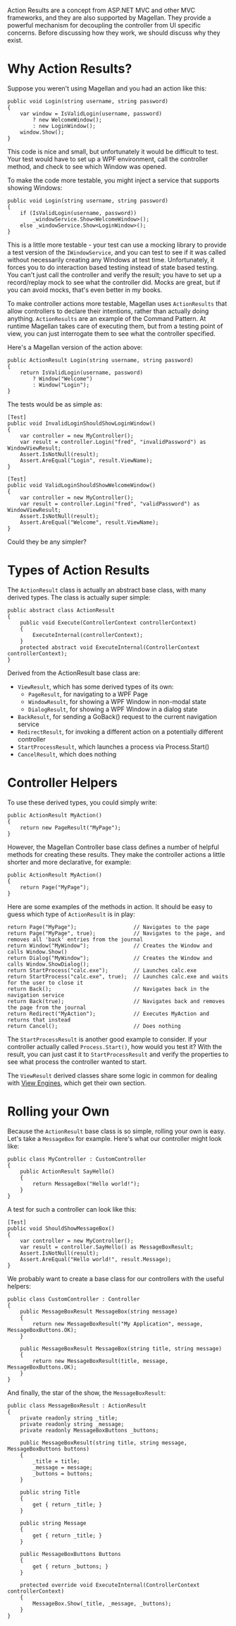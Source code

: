 Action Results are a concept from ASP.NET MVC and other MVC frameworks, and they are also supported by Magellan. They provide a powerful mechanism for decoupling the controller from UI specific concerns. Before discussing how they work, we should discuss why they exist.

# Why Action Results? #

Suppose you weren't using Magellan and you had an action like this:

```
public void Login(string username, string password) 
{
    var window = IsValidLogin(username, password)
        ? new WelcomeWindow();
        : new LoginWindow();
    window.Show();
}
```

This code is nice and small, but unfortunately it would be difficult to test. Your test would have to set up a WPF environment, call the controller method, and check to see which Window was opened.

To make the code more testable, you might inject a service that supports showing Windows:

```
public void Login(string username, string password) 
{
    if (IsValidLogin(username, password))
        _windowService.Show<WelcomeWindow>();
    else _windowService.Show<LoginWindow>();
}
```

This is a little more testable - your test can use a mocking library to provide a test version of the `IWindowService`, and you can test to see if it was called without necessarily creating any Windows at test time. Unfortunately, it forces you to do interaction based testing instead of state based testing. You can't just call the controller and verify the result; you have to set up a record/replay mock to see what the controller did. Mocks are great, but if you can avoid mocks, that's even better in my books.

To make controller actions more testable, Magellan uses `ActionResults` that allow controllers to declare their intentions, rather than actually doing anything. `ActionResults` are an example of the Command Pattern. At runtime Magellan takes care of executing them, but from a testing point of view, you can just interrogate them to see what the controller specified.

Here's a Magellan version of the action above:

```
public ActionResult Login(string username, string password) 
{
    return IsValidLogin(username, password)
        ? Window("Welcome")
        : Window("Login");
}
```

The tests would be as simple as:

```
[Test]
public void InvalidLoginShouldShowLoginWindow() 
{
    var controller = new MyController();
    var result = controller.Login("fred", "invalidPassword") as WindowViewResult;
    Assert.IsNotNull(result);
    Assert.AreEqual("Login", result.ViewName);
}

[Test]
public void ValidLoginShouldShowWelcomeWindow() 
{
    var controller = new MyController();
    var result = controller.Login("fred", "validPassword") as WindowViewResult;
    Assert.IsNotNull(result);
    Assert.AreEqual("Welcome", result.ViewName);
}
```

Could they be any simpler?

# Types of Action Results #

The `ActionResult` class is actually an abstract base class, with many derived types. The class is actually super simple:

```
public abstract class ActionResult
{
    public void Execute(ControllerContext controllerContext)
    {
        ExecuteInternal(controllerContext);
    }
    protected abstract void ExecuteInternal(ControllerContext controllerContext);
}
```

Derived from the ActionResult base class are:

  * `ViewResult`, which has some derived types of its own:
    * `PageResult`, for navigating to a WPF Page
    * `WindowResult`, for showing a WPF Window in non-modal state
    * `DialogResult`, for showing a WPF Window in a dialog state
  * `BackResult`, for sending a GoBack() request to the current navigation service
  * `RedirectResult`, for invoking a different action on a potentially different controller
  * `StartProcessResult`, which launches a process via Process.Start()
  * `CancelResult`, which does nothing

# Controller Helpers #

To use these derived types, you could simply write:

```
public ActionResult MyAction() 
{
    return new PageResult("MyPage");
}
```

However, the Magellan Controller base class defines a number of helpful methods for creating these results. They make the controller actions a little shorter and more declarative, for example:

```
public ActionResult MyAction() 
{
    return Page("MyPage");
}
```

Here are some examples of the methods in action. It should be easy to guess which type of `ActionResult` is in play:

```
return Page("MyPage");                  // Navigates to the page
return Page("MyPage", true);            // Navigates to the page, and removes all 'back' entries from the journal
return Window("MyWindow");              // Creates the Window and calls Window.Show()
return Dialog("MyWindow");              // Creates the Window and calls Window.ShowDialog();
return StartProcess("calc.exe");        // Launches calc.exe
return StartProcess("calc.exe", true);  // Launches calc.exe and waits for the user to close it
return Back();                          // Navigates back in the navigation service
return Back(true);                      // Navigates back and removes the page from the journal
return Redirect("MyAction");            // Executes MyAction and returns that instead
return Cancel();                        // Does nothing
```

The `StartProcessResult` is another good example to consider. If your controller actually called `Process.Start()`, how would you test it? With the result, you can just cast it to `StartProcessResult` and verify the properties to see what process the controller wanted to start.

The `ViewResult` derived classes share some logic in common for dealing with [View Engines](ViewEngines.md), which get their own section.

# Rolling your Own #

Because the `ActionResult` base class is so simple, rolling your own is easy. Let's take a `MessageBox` for example. Here's what our controller might look like:

```
public class MyController : CustomController
{
    public ActionResult SayHello()
    {
        return MessageBox("Hello world!");
    }
}
```

A test for such a controller can look like this:

```
[Test]
public void ShouldShowMessageBox()
{
    var controller = new MyController();
    var result = controller.SayHello() as MessageBoxResult;
    Assert.IsNotNull(result);
    Assert.AreEqual("Hello world!", result.Message);
}
```

We probably want to create a base class for our controllers with the useful helpers:

```
public class CustomController : Controller
{
    public MessageBoxResult MessageBox(string message)
    {
        return new MessageBoxResult("My Application", message, MessageBoxButtons.OK);
    }

    public MessageBoxResult MessageBox(string title, string message) 
    {
        return new MessageBoxResult(title, message, MessageBoxButtons.OK);
    }
}
```

And finally, the star of the show, the `MessageBoxResult`:

```
public class MessageBoxResult : ActionResult
{
    private readonly string _title;
    private readonly string _message;
    private readonly MessageBoxButtons _buttons;

    public MessageBoxResult(string title, string message, MessageBoxButtons buttons)
    {
        _title = title;
        _message = message;
        _buttons = buttons;
    }

    public string Title
    {
        get { return _title; }
    }

    public string Message
    {
        get { return _title; }
    }    

    public MessageBoxButtons Buttons
    {
        get { return _buttons; }
    }    

    protected override void ExecuteInternal(ControllerContext controllerContext)
    {
        MessageBox.Show(_title, _message, _buttons);
    }
}
```